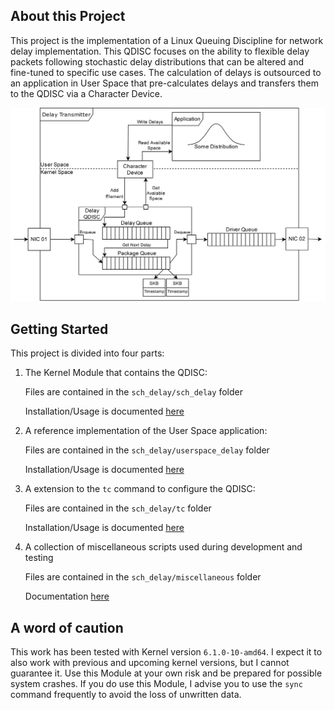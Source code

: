 ## About this Project
This project is the implementation of a Linux Queuing Discipline for network delay implementation. This QDISC focuses on the ability to flexible delay packets following stochastic delay distributions that can be altered and fine-tuned to specific use cases.
The calculation of delays is outsourced to an application in User Space that pre-calculates delays and transfers them to the QDISC via a Character Device.

![Design](design.png)


## Getting Started
This project is divided into four parts:
1.  The Kernel Module that contains the QDISC:

    Files are contained in the ```sch_delay/sch_delay``` folder
    
    Installation/Usage is documented [here](sch_delay/README.md)

2.  A reference implementation of the User Space application:

    Files are contained in the ```sch_delay/userspace_delay``` folder

    Installation/Usage is documented [here](userspace_delay/README.md)

3.  A extension to the ```tc``` command to configure the QDISC:

    Files are contained in the ```sch_delay/tc``` folder

    Installation/Usage is documented [here](tc/README.md)

4.  A collection of miscellaneous scripts used during development and testing

    Files are contained in the ```sch_delay/miscellaneous``` folder

    Documentation [here](miscellaneous/README.md)

## A word of caution
This work has been tested with Kernel version ```6.1.0-10-amd64```. I expect it to also work with previous and upcoming kernel versions, but I cannot guarantee it. Use this Module at your own risk and be prepared for possible system crashes.
If you do use this Module, I advise you to use the ```sync``` command frequently to avoid the loss of unwritten data.
